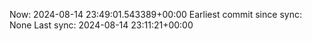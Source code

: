 Now: 2024-08-14 23:49:01.543389+00:00 Earliest commit since sync: None Last sync: 2024-08-14 23:11:21+00:00
